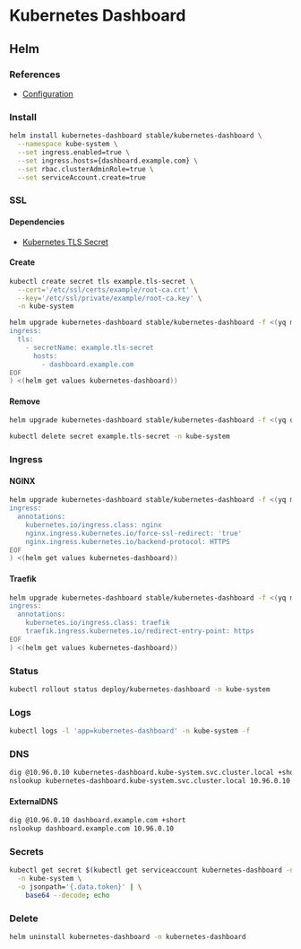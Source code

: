 # Kubernetes Dashboard

## Helm

### References

- [Configuration](https://github.com/helm/charts/tree/master/stable/kubernetes-dashboard#configuration)

### Install

```sh
helm install kubernetes-dashboard stable/kubernetes-dashboard \
  --namespace kube-system \
  --set ingress.enabled=true \
  --set ingress.hosts={dashboard.example.com} \
  --set rbac.clusterAdminRole=true \
  --set serviceAccount.create=true
```

### SSL

#### Dependencies

- [Kubernetes TLS Secret](/k8s-tls-secret.md)

#### Create

```sh
kubectl create secret tls example.tls-secret \
  --cert='/etc/ssl/certs/example/root-ca.crt' \
  --key='/etc/ssl/private/example/root-ca.key' \
  -n kube-system
```

```sh
helm upgrade kubernetes-dashboard stable/kubernetes-dashboard -f <(yq m <(cat << EOF
ingress:
  tls:
    - secretName: example.tls-secret
      hosts:
        - dashboard.example.com
EOF
) <(helm get values kubernetes-dashboard))
```

#### Remove

```sh
helm upgrade kubernetes-dashboard stable/kubernetes-dashboard -f <(yq d <(helm get values kubernetes-dashboard) ingress.tls)

kubectl delete secret example.tls-secret -n kube-system
```

### Ingress

#### NGINX

```sh
helm upgrade kubernetes-dashboard stable/kubernetes-dashboard -f <(yq m <(cat << EOF
ingress:
  annotations:
    kubernetes.io/ingress.class: nginx
    nginx.ingress.kubernetes.io/force-ssl-redirect: 'true'
    nginx.ingress.kubernetes.io/backend-protocol: HTTPS
EOF
) <(helm get values kubernetes-dashboard))
```

#### Traefik

```sh
helm upgrade kubernetes-dashboard stable/kubernetes-dashboard -f <(yq m <(cat << EOF
ingress:
  annotations:
    kubernetes.io/ingress.class: traefik
    traefik.ingress.kubernetes.io/redirect-entry-point: https
EOF
) <(helm get values kubernetes-dashboard))
```

### Status

```sh
kubectl rollout status deploy/kubernetes-dashboard -n kube-system
```

### Logs

```sh
kubectl logs -l 'app=kubernetes-dashboard' -n kube-system -f
```

### DNS

```sh
dig @10.96.0.10 kubernetes-dashboard.kube-system.svc.cluster.local +short
nslookup kubernetes-dashboard.kube-system.svc.cluster.local 10.96.0.10
```

#### ExternalDNS

```sh
dig @10.96.0.10 dashboard.example.com +short
nslookup dashboard.example.com 10.96.0.10
```

### Secrets

```sh
kubectl get secret $(kubectl get serviceaccount kubernetes-dashboard -n kube-system -o jsonpath='{.secrets[0].name}') \
  -n kube-system \
  -o jsonpath='{.data.token}' | \
    base64 --decode; echo
```

### Delete

```sh
helm uninstall kubernetes-dashboard -n kubernetes-dashboard
```
